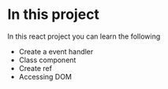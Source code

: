 # In this project
In this react project you can learn the following
* Create a event handler
* Class component
* Create ref
* Accessing DOM 
 
 